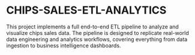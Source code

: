 # CHIPS-SALES-ETL-ANALYTICS
This project implements a full end-to-end ETL pipeline to analyze and visualize chips sales data. The pipeline is designed to replicate real-world data engineering and analytics workflows, covering everything from data ingestion to business intelligence dashboards.  
